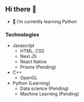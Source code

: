 ## Hi there 👋

- 🌱 I’m currently learning Python

### Technologies

- Javascript
  - HTML, CSS
  - Next JS
  - React Native
  - Prisma (Pending)
- C++
  - OpenGL
- Python (Learning)
  - Data science (Pending)
  - Machine Learning (Pending)
